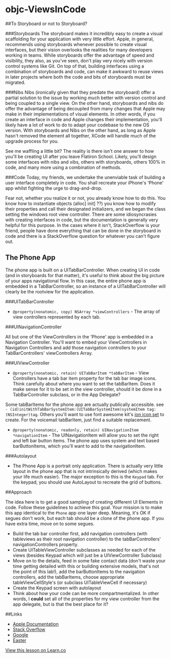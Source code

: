 


objc-ViewsInCode
================

##To Storyboard or not to Storyboard? 


###Storyboards
The storyboard makes it incredibly easy to create a visual scaffolding for your application with very little effort.  Apple, in general, recommends using storyboards whenever possible to create visual interfaces, but their vision overlooks the realities for many developers working in teams.  While storyboards offer the advantage of speed and visibility, they also, as you've seen, don't play very nicely with version control systems like Git.  On top of that, building interfaces using a combination of storyboards and code, can make it awkward to reuse views in later projects where both the code and bits of storyboards must be migrated.  

###Nibs 
Nibs (ironically given that they predate the storyboard) offer a partial solution to the issue by working much better with version control and being coupled to a single view.  On the other hand, storyboards and nibs do offer the advantage of being decoupled from many changes that Apple may make in their implementations of visual elements.  In other words, if you create an interface in code and Apple changes their implementation, you'll likely have a lot of work to do to adapt your codebase to the new OS version.  With storyboards and Nibs on the other hand, as long as Apple hasn't removed the element all together, XCode will handle much of the upgrade process for you.  

See me waffling a little bit? The reality is there isn't one answer to how you'll be creating UI after you leave Flatiron School.  Likely, you'll design some interfaces with nibs and xibs, others with storyboards, others 100% in code, and many more using a combination of methods.  

###Code 
Today, my friends, we undertake the unenviable task of building a user interface completely in code.  You shall recreate your iPhone's 'Phone' app whilst fighting the urge to drag-and-drop.  

Fear not, whether you realize it or not, you already know how to do this.  You know how to instantiate objects (alloc] init] ??) you know how to modify their properties and call their designated initializers, and we began the class setting the windows root view controller.  There are some idiosyncrasies with creating interfaces in code, but the documentation is generally very helpful for this purpose.  In the cases where it isn't, StackOverflow is your friend, people have done everything that can be done in the storyboard in code and there is a StackOverflow question for whatever you can't figure out.  

## The Phone App 

The phone app is built on a UITabBarController.  When creating UI in code (and in storyboards for that matter), it's useful to think about the big picture of your apps navigational flow.  In this case, the entire phone app is embedded in a TabBarController, so an instance of a UITabBarController will clearly be the rootview for the application.  

###UITabBarController 

- `@property(nonatomic, copy) NSArray *viewControllers` - The array of view controllers represented by each tab. 

###UINavigationController 

All but one of the ViewControllers in the 'Phone' app is embedded in a Navigation Controller.  You'll want to embed your ViewControllers in Navigation Controllers and add those navigation controllers to your TabBarControllers' viewControllers Array. 

###UIViewController 

- `@property(nonatomic, retain) UITabBarItem *tabBarItem` - View Controllers have a tab bar item property for the tab bar image icons.  Think carefully about where you want to set the tabBarItem. Does it make sense for it to be set in the view controller, should it be done in a TabBarController subclass, or in the App Delegate?

Some tabBarItems for the phone app are actually publically accessible.  see `- (id)initWithTabBarSystemItem:(UITabBarSystemItem)systemItem tag:(NSInteger)tag`.  Others you'll want to use font awesome kit's [ion icon set](https://github.com/PrideChung/FontAwesomeKit) to create. For the voicemail tabBarItem, just find a suitable replacement.    

- `@property(nonatomic, readonly, retain) UINavigationItem *navigationItem` - The UINavigationItem will allow you to set the right and left bar button items.  The phone app uses system and text based barButtonItems, which you'll want to add to the navigationItem. 

###Autolayout

- The Phone App is a portrait only application.  There is actually very little layout in the phone app that is not intrinsically derived (which makes your life much easier).  The major exception to this is the `Keypad` tab.  For the keypad, you should use AutoLayout to recreate the grid of buttons.  

##Approach 

The idea here is to get a good sampling of creating different UI Elements in code.  Follow these guidelines to achieve this goal. Your mission is to make this app identical to the `Phone` app one layer deep.  Meaning, it's OK if segues don't work, but each tab should be a clone of the phone app. If you have extra time, move on to some segues.   

- Build the tab bar controller first, add navigation controllers (with tableviews as their root navigation controller) to the tabBarControllers' navigationControllers property.  
- Create UITableViewController subclasses as needed for each of the views (besides Keypad which will just be a UIViewController Subclass)
- Move on to the details, feed in some fake contact data (don't waste your time getting detailed with this or building extensive models, that's not the point of this lab!), add the barButtonItems to the navigation controllers, add the tabBarItems, choose appropriate tableViewCellStyle's (or subclass UITableViewCell if necessary)
- Create the Keypad screen with autolayout 
- Think about how your code can be more compartmentalized. In other words, I **could** set all of the properties for my view controller from the app delegate, but is that the best place for it? 

##Links

- [Apple Documentation](https://developer.apple.com/library/ios/navigation/)
- [Stack Overflow](http://www.stackoverflow.com)
- [Google](http://www.google.com)
- [Easter](http://imgur.com/dAj3fZS)







<a href='https://learn.co/lessons/objc-ViewsInCode' data-visibility='hidden'>View this lesson on Learn.co</a>
